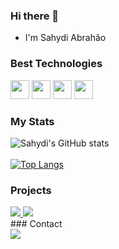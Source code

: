 ### Hi there 👋

- I'm Sahydi Abrahão


### Best Technologies
<div>
	<img src="https://cdn.jsdelivr.net/gh/devicons/devicon/icons/figma/figma-original.svg" width="30" />		
	<img src="https://cdn.jsdelivr.net/gh/devicons/devicon/icons/react/react-original.svg" width="30" />
	<img src="https://cdn.jsdelivr.net/gh/devicons/devicon/icons/typescript/typescript-original.svg" width="30" />
	<img src="https://cdn.jsdelivr.net/gh/devicons/devicon/icons/nodejs/nodejs-original.svg" width="30" />  
	
</div>

### My Stats
<div>

![Sahydi's GitHub stats](https://github-readme-stats.vercel.app/api?username=sahydiabrahao&show_icons=true&theme=dark)
<br></br>
[![Top Langs](https://github-readme-stats.vercel.app/api/top-langs/?username=sahydiabrahao&theme=dark)](https://github.com/anuraghazra/github-readme-stats)
</div>


### Projects
<div>
  <a href="https://sahydi-abrahao.web.app/">
    <img src="https://img.shields.io/website?up_message=reactJS&url=https%3A%2F%2Fsahydi-abrahao.web.app%2F">
  </a>
 <a href="https://www.figma.com/file/ScyN0PjyGx1epjStcHwI6D/P%C3%A1gina-Web?t=KVrfxhVb8Bagv4Y0-1">
    <img src="https://img.shields.io/website?up_message=Figma&url=https%3A%2F%2Fsahydi-abrahao.web.app%2F">
  </a>
</div>
### Contact
<div>
  <a href="https://www.linkedin.com/in/sahydiabrahao/">
    <img src="https://img.shields.io/badge/LinkedIn-0077B5?style=for-the-badge&logo=linkedin&logoColor=white"/>
  </a>
</div>
	
